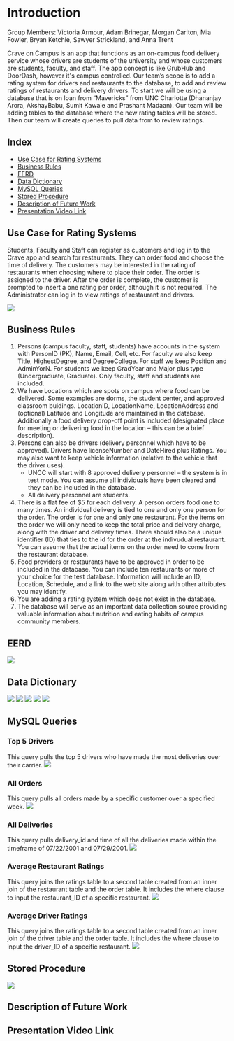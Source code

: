 # Introduction

Group Members: Victoria Armour, Adam Brinegar, Morgan Carlton, Mia Fowler, Bryan Ketchie, Sawyer Strickland, and Anna Trent

Crave on Campus is an app that functions as an on-campus food delivery service whose drivers are students of the university and whose customers are students, faculty, and staff. The app concept is like GrubHub and DoorDash, however it's campus controlled. Our team’s scope is to add a rating system for drivers and restaurants to the database, to add and review ratings of restaurants and delivery drivers. To start we will be using a database that is on loan from “Mavericks” from UNC Charlotte (Dhananjay Arora, AkshayBabu, Sumit Kawale and Prashant Madaan). Our team will be adding tables to the database where the new rating tables will be stored. Then our team will create queries to pull data from to review ratings.  

## Index
* [Use Case for Rating Systems](#use-case-for-rating-systems)
* [Business Rules](#business-rules)
* [EERD](#eerd)
* [Data Dictionary](#data-dictionary)
* [MySQL Queries](#mysql-queries)
* [Stored Procedure](#stored-procedure)
* [Description of Future Work](#description-of-future-work)
* [Presentation Video Link](#presentation-video-link)


## Use Case for Rating Systems

Students, Faculty and Staff can register as customers and log in to the Crave app and search for restaurants. They can order food and choose the time of delivery. The customers may be interested in the rating of restaurants when choosing where to place their order. The order is assigned to the driver. After the order is complete, the customer is prompted to insert a one rating per order, although it is not required. The Administrator can log in to view ratings of restaurant and drivers.  

![](images/UseCase.jpg)

## Business Rules

1. Persons (campus faculty, staff, students) have accounts in the system with PersonID (PK), Name, Email, Cell, etc.  For faculty we also keep Title, HighestDegree, and DegreeCollege.  For staff we keep Position and AdminYorN.  For students we keep GradYear and Major plus type (Undergraduate, Graduate).  Only faculty, staff and students are included.
2. We have Locations which are spots on campus where food can be delivered.  Some examples are dorms, the student center, and approved classroom buidings.  LocationID, LocationName, LocationAddress and (optional) Latitude and Longitude are maintained in the database. Additionally a food delivery drop-off point is included (designated place for meeting or delivering food in the location – this can be a brief description).
3. Persons can also be drivers (delivery personnel which have to be approved). Drivers have licenseNumber and DateHired plus Ratings. You may also want to keep vehicle information (relative to the vehicle that the driver uses).
    - UNCC will start with 8 approved delivery personnel – the system is in test mode.  You can assume all individuals have been cleared and they can be included in the database.  
    - All delivery personnel are students.
4. There is a flat fee of $5 for each delivery.  A person orders food one to many times.  An individual delivery is tied to one and only one person for the order.  The order is for one and only one restaurant.  For the items on the order we will only need to keep the total price and delivery charge, along with the driver and delivery times.  There should also be a unique identifier (ID) that ties to the id for the order at the indivudual restaurant.  You can assume that the actual items on the order need to come from the restaurant database.
5. Food providers or restaurants have to be approved in order to be included in the database.  You can include ten restaurants or more of your choice for the test database.  Information will include an ID, Location, Schedule, and a link to the web site along with other attributes you may identify.
6. You are adding a rating system which does not exist in the database.
7. The database will serve as an important data collection source providing valuable information about nutrition and eating habits of campus community members.


## EERD

![](data/EERD.png)

## Data Dictionary

![](images/delivery-and-driver-tables.png)
![](images/faculty-and-location-tables.png)
![](images/order-person-and-questions-tables.png)
![](images/ratings-restaurant-and-staff-tables.png)
![](images/student-and-vehicle-tables.png)


## MySQL Queries

### Top 5 Drivers
This query pulls the top 5 drivers who have made the most deliveries over their carrier.
![](images/Top%205%20Drivers.png)


### All Orders
This query pulls all orders made by a specific customer over a specified week.
![](images/All%20Orders.png)
 

### All Deliveries
This query pulls delivery_id and time of all the deliveries made within the timeframe of 07/22/2001 and 07/29/2001. 
![](images/All%20Deliveries.png)


### Average Restaurant Ratings
This query joins the ratings table to a second table created from an inner join of the restaurant table and the order table. It includes the where clause to input the restaurant_ID of a specific restaurant.
![](images/AVG%20Restaurant%20Ratings.png)


### Average Driver Ratings
This query joins the ratings table to a second table created from an inner join of the driver table and the order table. It includes the where clause to input the driver_ID of a specific restaurant.
![](images/AVG%20Driver%20Ratings.png)



## Stored Procedure

![](images/Stored%20Procedure.png)

## Description of Future Work

## Presentation Video Link
  

  
  
  

  
  
